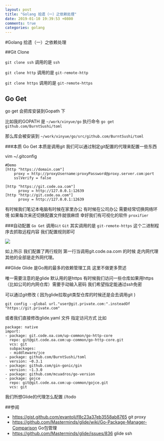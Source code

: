 ```yaml
---
layout: post
title: "Golang 拾遗（一）之依赖处理"
date: 2019-01-10 19:39:53 +0800
comments: true
categories: golang
---
```


#Golang 拾遗（一）之依赖处理

##Git Clone

`git clone ssh` 调用的是 `ssh` 

`git clone http` 调用的是 `git-remote-http` 

`git clone https` 调用的是 `git-remote-https` 

## Go Get
go get 会把库安装到Gopath 下

比如我的GOPATH 是 `~/work/xinyue/go`  执行命令 `go get github.com/BurntSushi/toml`

那么库会被安装到 `~/work/xinyue/go/src/github.com/BurntSushi/toml`

###本质
Go Get 本质是调用git 我们可以通过制定git配置的代理来配置一些东西

vim ~/.gitconfig

``` 
#Demo
[http "https://domain.com"]
	proxy = http://proxyUsername:proxyPassword@proxy.server.com:port
	sslVerify = false
	
[http "https://git.code.oa.com"]
      proxy = http://127.0.0.1:12639
[http "http://git.code.oa.com"]
      proxy = http://127.0.0.1:12639

```

有时候我们笔记本电脑有时候在家里办公 有时候在公司办公 需要经常切换网络环境 如果每次来还切换配置文件就很麻烦 幸好我们有可视化的软件 `proxifier`

###自动配置
`Go Get` 调用`Git`  `Git` 其实调用的是 `git-remote-https` 这个二进制程序去抓取远程内容 我们配置规则即可

![](media/15468459121385/15471079183836.jpg)

如上所示 我们配置了两行规则 第一行当调用git.code.oa.com 的时候 走内网代理 其他的全部是走外网代理。



##Glide
Glide 是Go用的最多的依赖管理工具 这里不做更多赘述

唯一需要注意的是glide 默认用的是https 有时候我们访问一些仓库如果用https（比如公司的内网仓库）需要手动输入密码  我们希望指定能通过ssh免密

可以通过git修改 ( 因为glide拉取git类型仓库的时候还是会去调用git )

```
git config --global url."user@git.private.com:".insteadOf "https://git.private.com"
```

或者我们直接修改glide.yaml 文件 指定访问方式 比如

```
package: native
import:
- package: git.code.oa.com/up-common/go-http-core
  repo: git@git.code.oa.com:up-common/go-http-core.git
  vcs: git
  subpackages:
  - middleware/jce
- package: github.com/BurntSushi/toml
  version: ~0.3.1
- package: github.com/gin-gonic/gin
  version: ~1.3.0
- package: github.com/mcuadros/go-version
- package: gojce
  repo: git@git.code.oa.com:up-common/gojce.git
  vcs: git
```

我们所想Glide的代理怎么配置 //todo

##参阅

* https://gist.github.com/evantoli/f8c23a37eb3558ab8765 git proxy
* https://github.com/Masterminds/glide/wiki/Go-Package-Manager-Comparison Go包管理
* https://github.com/Masterminds/glide/issues/836 glide ssh


